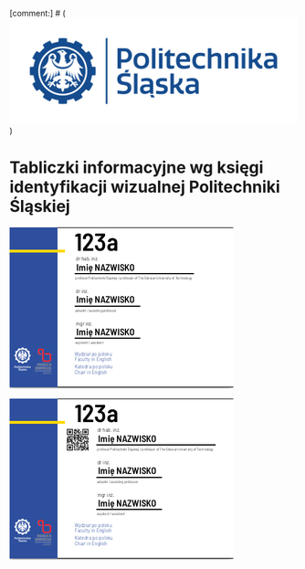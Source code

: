 
[comment:]  # (![Politechnika Śląska](politechnika_sl_logo_poziom_pl_rgb.png))

# Tabliczki informacyjne wg księgi identyfikacji wizualnej Politechniki Śląskiej

![tabliczka A5 bez QR](graf/a5.png)

![tabliczka A5 z QR](graf/a5-qr.png)


